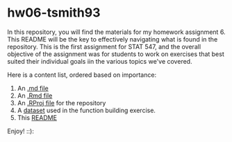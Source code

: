 # hw06-tsmith93

In this repository, you will find the materials for my homework assignment 6. This README will be the key to effectively navigating what is found in the repository. This is the first assignment for STAT 547, and the overall objective of the assignment was for students to work on exercises that best suited their individual goals iin the various topics we've covered.

Here is a content list, ordered based on importance:

1. An [.md file](https://github.com/STAT545-UBC-students/hw06-tsmith93/blob/master/hw06-tsmith93.md)
2. An [.Rmd file](https://github.com/STAT545-UBC-students/hw06-tsmith93/blob/master/hw06-tsmith93.Rmd)
3. An [.RProj file](https://github.com/STAT545-UBC-students/hw06-tsmith93/blob/master/hw06-tsmith93.Rproj) for the repository 
4. A [dataset](https://github.com/STAT545-UBC-students/hw06-tsmith93/blob/master/ef_trask.csv) used in the function building exercise.
5. This [README](https://github.com/STAT545-UBC-students/hw06-tsmith93/blob/master/README.md)

Enjoy!
::):
